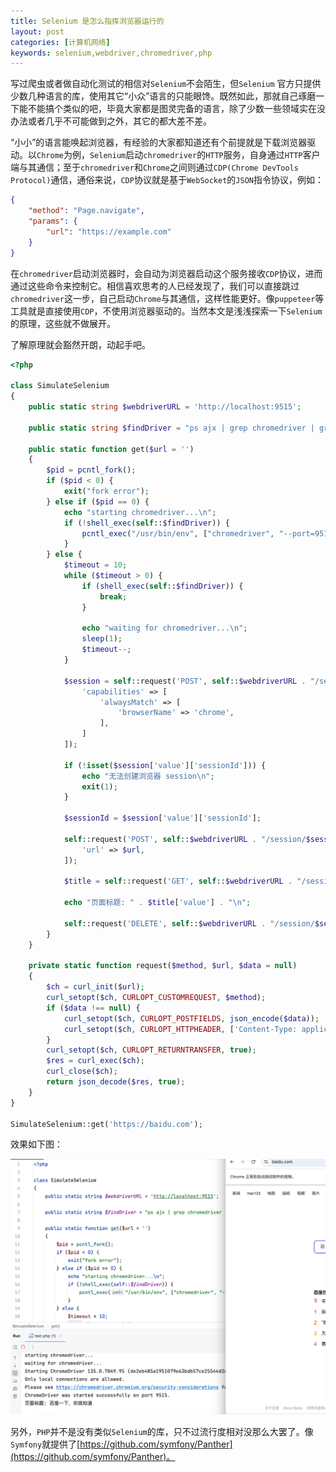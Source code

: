 ```yaml
---
title: Selenium 是怎么指挥浏览器运行的
layout: post
categories: [计算机网络]
keywords: selenium,webdriver,chromedriver,php
---
```


写过爬虫或者做自动化测试的相信对`Selenium`不会陌生，但`Selenium`
官方只提供少数几种语言的库，使用其它“小众”语言的只能眼馋。既然如此，那就自己琢磨一下能不能搞个类似的吧，毕竟大家都是图灵完备的语言，除了少数一些领域实在没办法或者几乎不可能做到之外，其它的都大差不差。

“小小”的语言能唤起浏览器，有经验的大家都知道还有个前提就是下载浏览器驱动。以`Chrome`为例，`Selenium`启动`chromedriver`的`HTTP`服务，自身通过`HTTP`客户端与其通信；至于`chromedriver`和`Chrome`之间则通过`CDP(Chrome DevTools Protocol)`通信，通俗来说，`CDP`协议就是基于`WebSocket`的`JSON`指令协议，例如：

```json
{
    "method": "Page.navigate",
    "params": {
        "url": "https://example.com"
    }
}
```

在`chromedriver`启动浏览器时，会自动为浏览器启动这个服务接收`CDP`协议，进而通过这些命令来控制它。相信喜欢思考的人已经发现了，我们可以直接跳过`chromedriver`这一步，自己启动`Chrome`与其通信，这样性能更好。像`puppeteer`等工具就是直接使用`CDP`，不使用浏览器驱动的。当然本文是浅浅探索一下`Selenium`的原理，这些就不做展开。

了解原理就会豁然开朗，动起手吧。

```php
<?php

class SimulateSelenium
{
    public static string $webdriverURL = 'http://localhost:9515';

    public static string $findDriver = "ps ajx | grep chromedriver | grep -v grep";

    public static function get($url = '')
    {
        $pid = pcntl_fork();
        if ($pid < 0) {
            exit("fork error");
        } else if ($pid == 0) {
            echo "starting chromedriver...\n";
            if (!shell_exec(self::$findDriver)) {
                pcntl_exec("/usr/bin/env", ["chromedriver", "--port=9515", "&"], ["PATH" => "/Users/wu/Bin"]);
            }
        } else {
            $timeout = 10;
            while ($timeout > 0) {
                if (shell_exec(self::$findDriver)) {
                    break;
                }

                echo "waiting for chromedriver...\n";
                sleep(1);
                $timeout--;
            }

            $session = self::request('POST', self::$webdriverURL . "/session", [
                'capabilities' => [
                    'alwaysMatch' => [
                        'browserName' => 'chrome',
                    ],
                ]
            ]);

            if (!isset($session['value']['sessionId'])) {
                echo "无法创建浏览器 session\n";
                exit(1);
            }

            $sessionId = $session['value']['sessionId'];

            self::request('POST', self::$webdriverURL . "/session/$sessionId/url", [
                'url' => $url,
            ]);

            $title = self::request('GET', self::$webdriverURL . "/session/$sessionId/title");

            echo "页面标题: " . $title['value'] . "\n";

            self::request('DELETE', self::$webdriverURL . "/session/$sessionId");
        }
    }

    private static function request($method, $url, $data = null)
    {
        $ch = curl_init($url);
        curl_setopt($ch, CURLOPT_CUSTOMREQUEST, $method);
        if ($data !== null) {
            curl_setopt($ch, CURLOPT_POSTFIELDS, json_encode($data));
            curl_setopt($ch, CURLOPT_HTTPHEADER, ['Content-Type: application/json']);
        }
        curl_setopt($ch, CURLOPT_RETURNTRANSFER, true);
        $res = curl_exec($ch);
        curl_close($ch);
        return json_decode($res, true);
    }
}

SimulateSelenium::get('https://baidu.com');
```

效果如下图：

![simulate_selenium](/assets/images/2025/0418/simulate_selenium.png)

另外，`PHP`并不是没有类似`Selenium`的库，只不过流行度相对没那么大罢了。像`Symfony`就提供了[https://github.com/symfony/Panther](https://github.com/symfony/Panther)。
